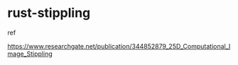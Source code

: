 # rust-stippling

ref

https://www.researchgate.net/publication/344852879_25D_Computational_Image_Stippling
